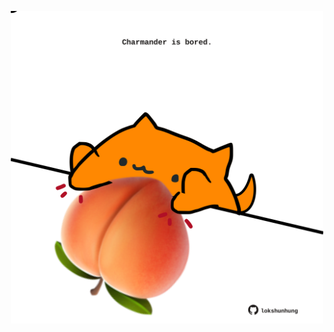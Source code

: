 <!-- built at 22/04/2022, 07:01:01 UTC -->
<p align="center">
  <img width="500" height="500" src="./ReadmeImage.svg">
</p>
